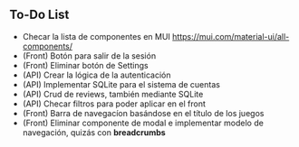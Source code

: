 ## To-Do List
- Checar la lista de componentes en MUI
    https://mui.com/material-ui/all-components/
- (Front) Botón para salir de la sesión
- (Front) Eliminar botón de Settings
- (API) Crear la lógica de la autenticación
- (API) Implementar SQLite para el sistema de cuentas 
- (API) Crud de reviews, también mediante SQLite 
- (API) Checar filtros para poder aplicar en el front 
- (Front) Barra de navegacíon basándose en el título de los juegos 
- (Front) Eliminar componente de modal e implementar modelo de navegación, quizás con **breadcrumbs**